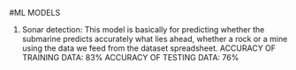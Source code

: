 #ML MODELS
1. Sonar detection: This model is basically for predicting whether the submarine predicts accurately what lies ahead, whether a rock or a mine using the data we feed from the dataset spreadsheet.
   ACCURACY OF TRAINING DATA: 83% ACCURACY OF TESTING DATA: 76%
